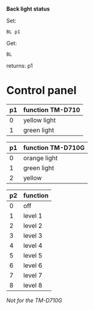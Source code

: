 __Back light status__

Set:

	BL p1

Get:

	BL

returns: p1

# Control panel

|p1|function TM-D710|
|---|---|
|0|yellow light
|1|green light

|p1|function TM-D710G|
|---|---|
|0|orange light
|1|green light
|2|yellow

|p2|function|
|---|---|
|0|off
|1|level 1
|2|level 2
|3|level 3
|4|level 4
|5|level 5
|6|level 6
|7|level 7
|8|level 8


*Not for the TM-D710G*
